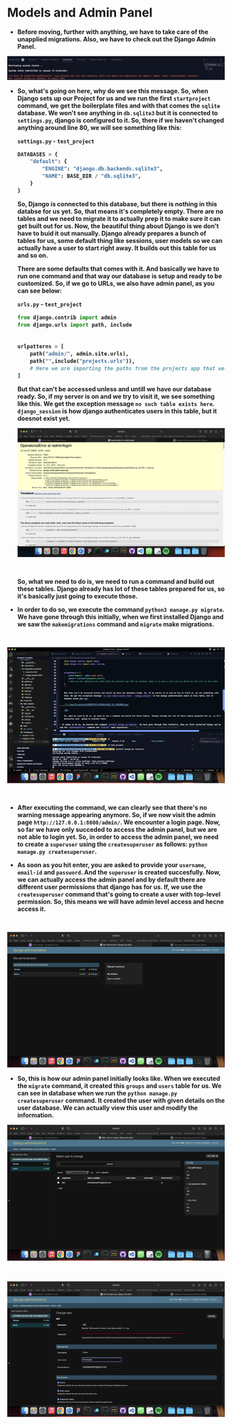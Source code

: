 <strong>
<p align="justify">

# Models and Admin Panel

- Before moving, further with anything, we have to take care of the unapplied migrations. Also, we have to check out the Django Admin Panel.

![](/imgs/Screenshot%202023-03-13%20at%2010.46.26%20AM.png)

- So, what's going on here, why do we see this message. So, when Django sets up our Project for us and we run the first `startproject` command, we get the boilerplate files and with that comes the `sqlite` database. We won't see anything in `db.sqlite3` but it is connected to `settings.py`, django is configured to it. So, there if we haven't changed anything around line 80, we will see something like this:

    `settings.py` - `test_project`

    ```python
    DATABASES = {
        "default": {
            "ENGINE": "django.db.backends.sqlite3",
            "NAME": BASE_DIR / "db.sqlite3",
        }
    }
    ```

  So, Django is connected to this database, but there is nothing in this databse for us yet. So, that means it's completely empty. There are no tables and we need to migrate it to actually prep it to make sure it can get built out for us. Now, the beautiful thing about Django is we don't have to buid it out manually. Django already prepares a bunch of tables for us, some default thing like sessions, user models so we can actually have a user to start right away. It builds out this table for us and so on.

  There are some defaults that comes with it. And basically we have to run one command and that way our database is setup and ready to be customized. So, if we go to URLs, we also have admin panel, as you can see below:

    `urls.py` - `test_project`

    ```python
    from django.contrib import admin
    from django.urls import path, include


    urlpatterns = [
        path("admin/", admin.site.urls),
        path("",include("projects.urls")), 
        # Here we are importing the paths from the projects app that we created, there in we have a file urls.py which has the urls to the views.
    ]
    ```

    But that can't be accessed unless and untill we have our database ready. So, if my server is on and we try to visit it, we see something like this. We get the exception message `no such table exists here`. `django_session` is how django authenticates users in this table, but it doesnot exist yet.<br>

    ![](/imgs/Screenshot%202023-03-13%20at%2011.01.03%20AM.png)

    <br>

    So, what we need to do is, we need to run a command and build out these tables. Django already has lot of these tables prepared for us, so it's basically just  going to execute those.

- In order to do so, we execute the command `python3 manage.py migrate`. We have gone through this initially, when we first installed Django and we saw the `makemigrations` command and `migrate` make migrations.

<br>

![](/imgs/Screenshot%202023-03-14%20at%2012.25.01%20AM.png)

<br>

- After executing the command, we can clearly see that there's no warning message appearing anymore. So, if we now visit the admin page `http://127.0.0.1:8000/admin/`. We encounter a login page. Now, so far we have only succeded to access the admin panel, but we are not able to login yet. So, in order to access the admin panel, we need to create a `superuser` using the `createsuperuser` as follows: `python manage.py createsuperuser`.

- As soon as you hit enter, you are asked to provide your `username`, `email-id` and `password`. And the `superuser` is created succesfully. Now, we can actually access the admin panel and by default there are different user permissions that django has for us. If, we use the `createsuperuser` command  that's going to create a user with top-level permission. So, this means we will have admin level access and hecne access it.

<br>

![](/imgs/Screenshot%202023-03-14%20at%2011.04.26%20AM.png)

- So, this is how our admin panel initially looks like. When we executed the `migrate` command, it created this `groups` and `users` table for us. We can see in database when we run the `python manage.py createsuperuser` command. It created the user with given details on the user database. We can actually view this user and modify the information.

![](/imgs/Screenshot%202023-03-14%20at%2011.11.05%20AM.png)

<br>

![](/imgs/Screenshot%202023-03-14%20at%2011.12.59%20AM.png)

</p>
</storng>